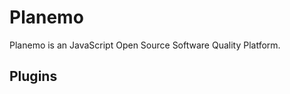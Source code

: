 Planemo
=================================================

Planemo is an JavaScript Open Source Software Quality Platform.



Plugins
-------------------------------------------------